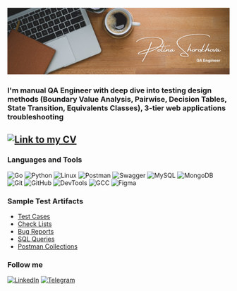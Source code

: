 [![Header](https://github.com/NeFloka/NeFloka/blob/main/assets/Brown%20Wood%20Minimalist%20Profile%20LinkedIn%20Banner%20(2).png)](https://github.com/NeFloka/NeFloka/blob/main/assets/Brown%20Wood%20Minimalist%20Profile%20LinkedIn%20Banner%20(2).png)

### I'm manual QA Engineer with deep dive into testing design methods (Boundary Value Analysis, Pairwise, Decision Tables, State Transition, Equivalents Classes), 3-tier web applications troubleshooting

## [![Link to my CV](https://img.shields.io/badge/Link_to_my_CV-FFFFFF?style=plastic&logo=About.me)](https://drive.google.com/file/d/19DwK7TYxlL5zuNM_RU3vrdwopSn8VR_v/view?usp=drive_link)

### Languages and Tools
![Go](https://img.shields.io/badge/Go-FFFFFF?logo=go&style=plastic)
![Python](https://img.shields.io/badge/Python-FFFFFF?logo=Python&style=plastic)
![Linux](https://img.shields.io/badge/Linux-FFFFFF?logo=Linux&style=plastic)
![Postman](https://img.shields.io/badge/Postman-FFFFFF?logo=Postman&style=plastic)
![Swagger](https://img.shields.io/badge/Swagger-FFFFFF?logo=Swagger&style=plastic)
![MySQL](https://img.shields.io/badge/MySQL-FFFFFF?logo=MySQL&style=plastic)
![MongoDB](https://img.shields.io/badge/MongoDB-FFFFFF?logo=MongoDB&style=plastic)
![Git](https://img.shields.io/badge/Git-FFFFFF?logo=Git&style=plastic)
![GitHub](https://img.shields.io/badge/GitHub-FFFFFF?logo=githubactions&style=plastic)
![DevTools](https://img.shields.io/badge/DevTools-FFFFFF?logo=googlechrome&style=plastic)
![GCC](https://img.shields.io/badge/GCC-FFFFFF?logo=google&style=plastic)
![Figma](https://img.shields.io/badge/Figma-FFFFFF?logo=Figma&style=plastic)

### Sample Test Artifacts
- [Test Cases](https://drive.google.com/drive/folders/1hG-mzyhQ-q43lq2ZmdY_B6tMaGrawltG?usp=drive_link)
- [Check Lists](https://drive.google.com/drive/folders/1mYWoKrR4s2mOiO2As1av31VCm2pgkJ3K?usp=drive_link)
- [Bug Reports](https://drive.google.com/drive/folders/1DO2ZV1FoWyXF_PffEZxrKnsSUHrwbBCH?usp=drive_link)
- [SQL Queries](https://github.com/NeFloka/sql)
- [Postman Collections]()

### Follow me
[![LinkedIn](https://img.shields.io/badge/LinkedIn-2172D2?logo=LinkedIn&style=plastic)](https://www.linkedin.com/in/polina-shorokhova/)
[![Telegram](https://img.shields.io/badge/Telegram-FFFFFF?logo=Telegram&style=plastic)](https://t.me/NeFloka)
